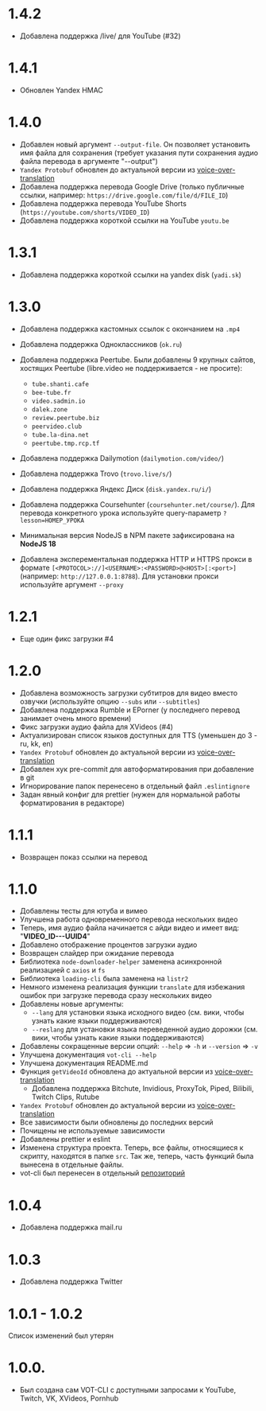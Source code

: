 # 1.4.2

- Добавлена поддержка /live/ для YouTube (#32)

# 1.4.1

- Обновлен Yandex HMAC

# 1.4.0

- Добавлен новый аргумент `--output-file`. Он позволяет установить имя файла для сохранения (требует указания пути сохранения аудио файла перевода в аргументе "--output")
- `Yandex Protobuf` обновлен до актуальной версии из [voice-over-translation](https://github.com/ilyhalight/voice-over-translation)
- Добавлена поддержка перевода Google Drive (только публичные ссылки, например: `https://drive.google.com/file/d/FILE_ID`)
- Добавлена поддержка перевода YouTube Shorts (`https://youtube.com/shorts/VIDEO_ID`)
- Добавлена поддержка короткой ссылки на YouTube `youtu.be`

# 1.3.1

- Добавлена поддержка короткой ссылки на yandex disk (`yadi.sk`)

# 1.3.0

- Добавлена поддержка кастомных ссылок с окончанием на `.mp4`
- Добавлена поддержка Одноклассников (`ok.ru`)
- Добавлена поддержка Peertube. Были добавлены 9 крупных сайтов, хостящих Peertube (libre.video не поддерживается - не просите):

  - `tube.shanti.cafe`
  - `bee-tube.fr`
  - `video.sadmin.io`
  - `dalek.zone`
  - `review.peertube.biz`
  - `peervideo.club`
  - `tube.la-dina.net`
  - `peertube.tmp.rcp.tf`

- Добавлена поддержка Dailymotion (`dailymotion.com/video/`)
- Добавлена поддержка Trovo (`trovo.live/s/`)
- Добавлена поддержка Яндекс Диск (`disk.yandex.ru/i/`)
- Добавлена поддержка Coursehunter (`coursehunter.net/course/`). Для перевода конкретного урока используйте query-параметр `?lesson=НОМЕР_УРОКА`
- Минимальная версия NodeJS в NPM пакете зафиксирована на **NodeJS 18**
- Добавлена эксперементальная поддержка HTTP и HTTPS прокси в формате `[<PROTOCOL>://]<USERNAME>:<PASSWORD>@<HOST>[:<port>]` (например: `http://127.0.0.1:8788`). Для установки прокси используйте аргумент `--proxy`

# 1.2.1

- Еще один фикс загрузки #4

# 1.2.0

- Добавлена возможность загрузки субтитров для видео вместо озвучки (используйте опцию `--subs` или `--subtitles`)
- Добавлена поддержка Rumble и EPorner (у последнего перевод занимает очень много времени)
- Фикс загрузки аудио файла для XVideos (#4)
- Актуализирован список языков доступных для TTS (уменьшен до 3 - ru, kk, en)
- `Yandex Protobuf` обновлен до актуальной версии из [voice-over-translation](https://github.com/ilyhalight/voice-over-translation)
- Добавлен хук pre-commit для автоформатирования при добавление в git
- Игнорирование папок перенесено в отдельный файл `.eslintignore`
- Задан явный конфиг для prettier (нужен для нормальной работы форматирования в редакторе)

# 1.1.1

- Возвращен показ ссылки на перевод

# 1.1.0

- Добавлены тесты для ютуба и вимео
- Улучшена работа одновременного перевода нескольких видео
- Теперь, имя аудио файла начинается с айди видео и имеет вид: "**VIDEO_ID---UUID4**"
- Добавлено отображение процентов загрузки аудио
- Возвращен слайдер при ожидание перевода
- Библиотека `node-downloader-helper` заменена асинхронной реализацией с `axios` и `fs`
- Библиотека `loading-cli` была заменена на `listr2`
- Немного изменена реализация функции `translate` для избежания ошибок при загрузке перевода сразу нескольких видео
- Добавлены новые аргументы:
  - `--lang` для установки языка исходного видео (см. вики, чтобы узнать какие языки поддерживаются)
  - `--reslang` для установки языка переведенной аудио дорожки (см. вики, чтобы узнать какие языки поддерживаются)
- Добавлены сокращенные версии опций: `--help` => `-h` и `--version` => `-v`
- Улучшена документация `vot-cli --help`
- Улучшена документация README.md
- Функция `getVideoId` обновлена до актуальной версии из [voice-over-translation](https://github.com/ilyhalight/voice-over-translation)
  - Добавлена поддержка Bitchute, Invidious, ProxyTok, Piped, Bilibili, Twitch Clips, Rutube
- `Yandex Protobuf` обновлен до актуальной версии из [voice-over-translation](https://github.com/ilyhalight/voice-over-translation)
- Все зависимости были обновлены до последних версий
- Почищены не используемые зависимости
- Добавлены prettier и eslint
- Изменена структура проекта. Теперь, все файлы, относящиеся к скрипту, находятся в папке `src`. Так же, теперь, часть функций была вынесена в отдельные файлы.
- vot-cli был перенесен в отдельный [репозиторий](https://github.com/FOSWLY/vot-cli)

# 1.0.4

- Добавлена поддержка mail.ru

# 1.0.3

- Добавлена поддержка Twitter

# 1.0.1 - 1.0.2

Список изменений был утерян

# 1.0.0.

- Был создана сам VOT-CLI с доступными запросами к YouTube, Twitch, VK, XVideos, Pornhub
